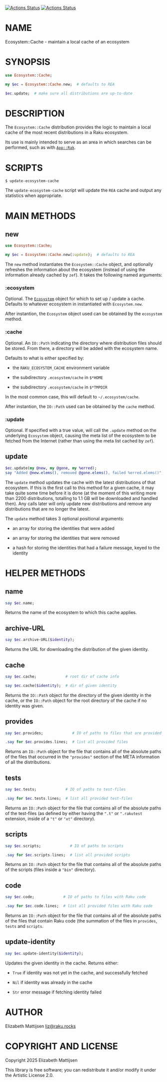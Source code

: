 [![Actions Status](https://github.com/lizmat/Ecosystem-Cache/actions/workflows/linux.yml/badge.svg)](https://github.com/lizmat/Ecosystem-Cache/actions) [![Actions Status](https://github.com/lizmat/Ecosystem-Cache/actions/workflows/macos.yml/badge.svg)](https://github.com/lizmat/Ecosystem-Cache/actions)

NAME
====

Ecosystem::Cache - maintain a local cache of an ecosystem

SYNOPSIS
========

```raku
use Ecosystem::Cache;

my $ec = Ecosystem::Cache.new;  # defaults to REA

$ec.update;  # make sure all distributions are up-to-date
```

DESCRIPTION
===========

The `Ecosystem::Cache` distribution provides the logic to maintain a local cache of the most recent distributions in a Raku ecosystem.

Its use is mainly intended to serve as an area in which searches can be performed, such as with [`App::Rak`](https://raku.land/zef:lizmat/App::Rak).

SCRIPTS
=======

    $ update-ecosystem-cache

The `update-ecosystem-cache` script will update the `REA` cache and output any statistics when appropriate.

MAIN METHODS
============

new
---

```raku
use Ecosystem::Cache;

my $ec = Ecosystem::Cache.new(:update);  # defaults to REA
```

The `new` method instantiates the `Ecosystem::Cache` object, and optionally refreshes the information about the ecosystem (instead of using the information already cached by `zef`). It takes the following named arguments:

### :ecosystem

Optional. The [`Ecosystem`](https://raku.land/zef:lizmat/Ecosystem) object for which to set up / update a cache. Defaults to whatever ecosystem in instantiated with `Ecosystem.new`.

After instantion, the `Ecosystem` object used can be obtained by the `ecosystem` method.

### :cache

Optional. An `IO::Path` indicating the directory where distribution files should be stored. From there, a directory will be added with the ecosystem name.

Defaults to what is either specified by:

  * the `RAKU_ECOSYSTEM_CACHE` environment variable

  * the subdirectory `.ecosystem/cache` in `$*HOME`

  * the subdirectory `.ecosystem/cache` in `$*TMPDIR`

In the most common case, this will default to `~/.ecosystem/cache`.

After instantion, the `IO::Path` used can be obtained by the `cache` method.

### :update

Optional. If specified with a true value, will call the `.update` method on the underlying `Ecosystem` object, causing the meta list of the ecosystem to be fetched from the Internet (rather than using the meta list cached by `zef`).

update
------

```raku
$ec.update(my @new, my @gone, my %erred);
say "Added @new.elems(), removed @gone.elems(), failed %erred.elems()";
```

The `update` method updates the cache with the latest distributions of that ecosystem. If this is the first call to this method for a given cache, it may take quite some time before it is done (at the moment of this writing more than 2200 distributions, totalling to 1.1 GB will be downloaded and handled then). Any calls later will only update new distributions and remove any distributions that are no longer the latest.

The `update` method takes 3 optional positional arguments:

  * an array for storing the identities that were added

  * an array for storing the identities that were removed

  * a hash for storing the identities that had a failure message, keyed to the identity

HELPER METHODS
==============

name
----

```raku
say $ec.name;
```

Returns the name of the ecosystem to which this cache applies.

archive-URL
-----------

```raku
say $ec.archive-URL($identity);
```

Returns the URL for downloading the distribution of the given identity.

cache
-----

```raku
say $ec.cache;             # root dir of cache info

say $ec.cache($identity);  # dir of given identity
```

Returns the `IO::Path` object for the directory of the given identity in the cache, or the `IO::Path` object for the root directory of the cache if no identity was given.

provides
--------

```raku
say $ec.provides;             # IO of paths to files that are provided

.say for $ec.provides.lines;  # list all provided files
```

Returns an `IO::Path` object for the file that contains all of the absolute paths of the files that occurred in the `"provides"` section of the META information of all the distributions.

tests
-----

```raku
say $ec.tests;             # IO of paths to test-files

.say for $ec.tests.lines;  # list all provided test-files
```

Returns an `IO::Path` object for the file that contains all of the absolute paths of the test-files (as defined by either having the `".t"` or `".rakutest` extension, inside of a `"t"` or `"xt"` directory).

scripts
-------

```raku
say $ec.scripts;             # IO of paths to scripts

.say for $ec.scripts.lines;  # list all provided scripts
```

Returns an `IO::Path` object for the file that contains all of the absolute paths of the scripts (files inside a `"bin"` directory).

code
----

```raku
say $ec.code;             # IO of paths to files with Raku code

.say for $ec.code.lines;  # list all provided files with Raku code
```

Returns an `IO::Path` object for the file that contains all of the absolute paths of the files that contain Raku code (the summation of the files in `provides`, `tests` and `scripts`.

update-identity
---------------

```raku
say $ec.update-identity($identity);
```

Updates the given identity in the cache. Returns either:

  * `True` if identity was not yet in the cache, and successfully fetched

  * `Nil` if identity was already in the cache

  * `Str` error message if fetching identity failed

AUTHOR
======

Elizabeth Mattijsen <liz@raku.rocks>

COPYRIGHT AND LICENSE
=====================

Copyright 2025 Elizabeth Mattijsen

This library is free software; you can redistribute it and/or modify it under the Artistic License 2.0.

